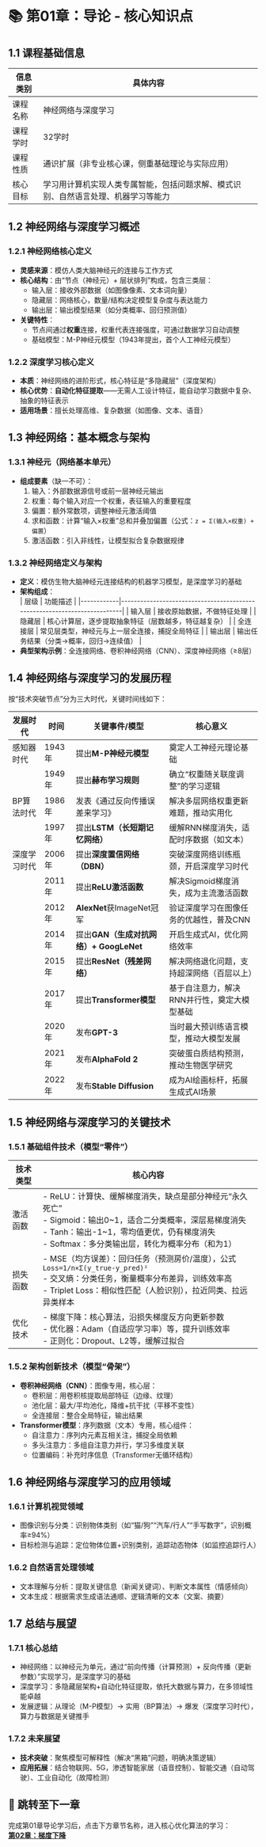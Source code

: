 # 📚 第01章：导论 - 核心知识点  


## 1.1 课程基础信息  
| 信息类别       | 具体内容                                                                 |
|----------------|--------------------------------------------------------------------------|
| 课程名称       | 神经网络与深度学习                                                       |
| 课程学时       | 32学时                                                                   |
| 课程性质       | 通识扩展（非专业核心课，侧重基础理论与实际应用）                           |
| 核心目标       | 学习用计算机实现人类专属智能，包括问题求解、模式识别、自然语言处理、机器学习等能力 |


## 1.2 神经网络与深度学习概述  
### 1.2.1 神经网络核心定义  
- **灵感来源**：模仿人类大脑神经元的连接与工作方式  
- **核心结构**：由“节点（神经元）+ 层状排列”构成，包含三类层：  
  - 输入层：接收外部数据（如图像像素、文本词向量）  
  - 隐藏层：网络核心，数量/结构决定模型复杂度与表达能力  
  - 输出层：输出模型结果（如分类概率、回归预测值）  
- **关键特性**：  
  - 节点间通过**权重**连接，权重代表连接强度，可通过数据学习自动调整  
  - 基础模型：M-P神经元模型（1943年提出，首个人工神经元模型）  

### 1.2.2 深度学习核心定义  
- **本质**：神经网络的进阶形式，核心特征是“多隐藏层”（深度架构）  
- **核心优势**：**自动化特征提取**——无需人工设计特征，能自动学习数据中复杂、抽象的特征表示  
- **适用场景**：擅长处理高维、复杂数据（如图像、文本、语音）  


## 1.3 神经网络：基本概念与架构  
### 1.3.1 神经元（网络基本单元）  
- **组成要素**（缺一不可）：  
  1. 输入：外部数据源信号或前一层神经元输出  
  2. 权重：每个输入对应一个权重，表征输入的重要程度  
  3. 偏置：额外常数项，调整神经元激活阈值  
  4. 求和函数：计算“输入×权重”总和并叠加偏置（公式：`z = Σ(输入×权重) + 偏置`）  
  5. 激活函数：引入非线性，让模型拟合复杂数据规律  

### 1.3.2 神经网络定义与架构  
- **定义**：模仿生物大脑神经元连接结构的机器学习模型，是深度学习的基础  
- **架构组成**：  
  | 层级       | 功能描述                                                                 |
  |------------|--------------------------------------------------------------------------|
  | 输入层     | 接收原始数据，不做特征处理                                               |
  | 隐藏层     | 核心计算层，逐步提取抽象特征（层数越多，特征越复杂）                       |
  | 全连接层   | 常见层类型，神经元与上一层全连接，捕捉全局特征                             |
  | 输出层     | 输出任务结果（分类→概率，回归→连续值）                                   |
- **典型架构示例**：全连接网络、卷积神经网络（CNN）、深度神经网络（≥8层）  


## 1.4 神经网络与深度学习的发展历程  
按“技术突破节点”分为三大时代，关键时间线如下：  

| 发展时代       | 时间       | 关键事件/模型                          | 核心意义                                  |
|----------------|------------|----------------------------------------|-------------------------------------------|
| 感知器时代     | 1943年     | 提出**M-P神经元模型**                  | 奠定人工神经元理论基础                    |
|                | 1949年     | 提出**赫布学习规则**                    | 确立“权重随关联度调整”的学习逻辑          |
| BP算法时代     | 1986年     | 发表《通过反向传播误差来学习》          | 解决多层网络权重更新难题，推动实用化        |
|                | 1997年     | 提出**LSTM（长短期记忆网络）**          | 缓解RNN梯度消失，适配时序数据（如文本）    |
| 深度学习时代   | 2006年     | 提出**深度置信网络（DBN）**            | 突破深度网络训练瓶颈，开启深度学习时代    |
|                | 2011年     | 提出**ReLU激活函数**                   | 解决Sigmoid梯度消失，成为主流激活函数      |
|                | 2012年     | **AlexNet**获ImageNet冠军               | 验证深度学习在图像任务的优越性，普及CNN    |
|                | 2014年     | 提出**GAN（生成对抗网络）+ GoogLeNet**  | 开启生成式AI，优化网络效率                |
|                | 2015年     | 提出**ResNet（残差网络）**              | 解决网络退化问题，支持超深网络（百层以上）  |
|                | 2017年     | 提出**Transformer模型**                 | 基于自注意力，解决RNN并行性，奠定大模型基础|
|                | 2020年     | 发布**GPT-3**                          | 当时最大预训练语言模型，推动大模型发展    |
|                | 2021年     | 发布**AlphaFold 2**                    | 突破蛋白质结构预测，推动生物医学研究      |
|                | 2022年     | 发布**Stable Diffusion**                | 成为AI绘画标杆，拓展生成式AI场景          |


## 1.5 神经网络与深度学习的关键技术  
### 1.5.1 基础组件技术（模型“零件”）  
| 技术类型     | 核心内容                                                                 |
|--------------|--------------------------------------------------------------------------|
| 激活函数     | - ReLU：计算快、缓解梯度消失，缺点是部分神经元“永久死亡”<br>- Sigmoid：输出0~1，适合二分类概率，深层易梯度消失<br>- Tanh：输出-1~1，零均值更优，仍有梯度消失<br>- Softmax：多分类输出层，转化为概率分布（和为1） |
| 损失函数     | - MSE（均方误差）：回归任务（预测房价/温度），公式`Loss=1/n×Σ(y_true-y_pred)²`<br>- 交叉熵：分类任务，衡量概率分布差异，训练效率高<br>- Triplet Loss：相似性匹配（人脸识别），拉近同类、拉远异类样本 |
| 优化技术     | - 梯度下降：核心算法，沿损失梯度反方向更新参数<br>- 优化器：Adam（自适应学习率）等，提升训练效率<br>- 正则化：Dropout、L2等，缓解过拟合 |

### 1.5.2 架构创新技术（模型“骨架”）  
- **卷积神经网络（CNN）**：图像专用，核心层：  
  - 卷积层：用卷积核提取局部特征（边缘、纹理）  
  - 池化层：最大/平均池化，降维+抗干扰（平移不变性）  
  - 全连接层：整合全局特征，输出结果  
- **Transformer模型**：序列数据（文本）专用，核心组件：  
  - 自注意力：序列内元素互相关注，捕捉全局依赖  
  - 多头注意力：多组自注意力并行，学习多维度关联  
  - 位置编码：补充时序信息（Transformer无循环结构）  


## 1.6 神经网络与深度学习的应用领域  
### 1.6.1 计算机视觉领域  
- 图像识别与分类：识别物体类别（如“猫/狗”“汽车/行人”“手写数字”，识别概率≥94%）  
- 目标检测与追踪：定位物体位置+识别类别，追踪动态物体（如监控追踪行人）  

### 1.6.2 自然语言处理领域  
- 文本理解与分析：提取关键信息（新闻关键词）、判断文本属性（情感倾向）  
- 文本生成：根据需求生成语法通顺、逻辑清晰的文本（文案、摘要）  


## 1.7 总结与展望  
### 1.7.1 核心总结  
- 神经网络：以神经元为单元，通过“前向传播（计算预测）+ 反向传播（更新参数）”实现学习，是深度学习的基础  
- 深度学习：多隐藏层架构+自动化特征提取，依托大数据与算力，在多领域性能卓越  
- 发展逻辑：从理论（M-P模型）→ 实用（BP算法）→ 爆发（深度学习时代），算力与数据是关键推手  

### 1.7.2 未来展望  
- **技术突破**：聚焦模型可解释性（解决“黑箱”问题，明确决策逻辑）  
- **应用拓展**：结合物联网、5G，渗透智能家居（语音控制）、智能交通（自动驾驶）、工业自动化（故障检测）  


## 🚀 跳转至下一章  
完成第01章导论学习后，点击下方章节名称，进入核心优化算法的学习：  
**[第02章：梯度下降](chapters/chter02.md)**
